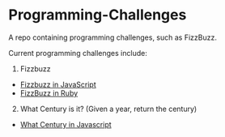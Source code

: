 # Programming-Challenges
A repo containing programming challenges, such as FizzBuzz.

Current programming challenges include:
1. Fizzbuzz
* [Fizzbuzz in JavaScript](FizzBuzz/fizzBuzz.js)
* [FizzBuzz in Ruby](FizzBuzz/fizzbuzz.rb)
2. What Century is it? (Given a year, return the century)
* [What Century in Javascript](WhatCentury/whatCentury.js)